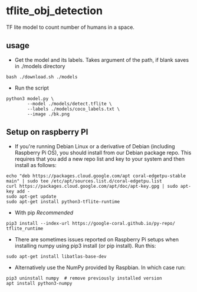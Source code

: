 # tflite_obj_detection
TF lite model to count number of humans in a space.


## usage
- Get the model and its labels. Takes argument of the path, if blank saves in ./models directory
```console
bash ./download.sh ./models
```

- Run the script
```console
python3 model.py \
        --model ./models/detect.tflite \
        --labels ./models/coco_labels.txt \
        --image ./bk.png
```

## Setup on raspberry PI

- If you're running Debian Linux or a derivative of Debian (including Raspberry Pi OS), you should install from our Debian package repo. This requires that you add a new repo list and key to your system and then install as follows:
```console
echo "deb https://packages.cloud.google.com/apt coral-edgetpu-stable main" | sudo tee /etc/apt/sources.list.d/coral-edgetpu.list
curl https://packages.cloud.google.com/apt/doc/apt-key.gpg | sudo apt-key add -
sudo apt-get update
sudo apt-get install python3-tflite-runtime
```

- With pip *Recommended*
```console
pip3 install --index-url https://google-coral.github.io/py-repo/ tflite_runtime
```

- There are sometimes issues reported on Raspberry Pi setups when installing numpy using pip3 install (or pip install). Run this:
```console
sudo apt-get install libatlas-base-dev
```

- Alternatively use the NumPy provided by Raspbian. In which case run:
```console
pip3 uninstall numpy  # remove previously installed version
apt install python3-numpy
```

